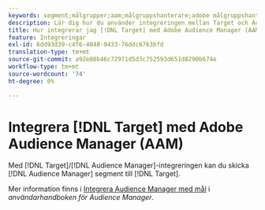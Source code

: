 ```yaml
---
keywords: segment;målgrupper;aam;målgruppshanterare;adobe målgruppshanterare;integrera;integration
description: Lär dig hur du använder integreringen mellan Target och Audience Manager för att skicka Audience Manager (AAM) segment till Adobe Target.
title: Hur integrerar jag [!DNL Target] med Adobe Audience Manager (AAM)?
feature: Integreringar
exl-id: 6dd93d39-c4f6-4048-9433-76ddc6763bfd
translation-type: tm+mt
source-git-commit: a92e88b46c72971d5d3c752593d651d8290b674e
workflow-type: tm+mt
source-wordcount: '74'
ht-degree: 0%

---
```


# Integrera [!DNL Target] med Adobe Audience Manager (AAM)

Med [!DNL Target]/[!DNL Audience Manager]-integreringen kan du skicka [!DNL Audience Manager] segment till [!DNL Target].

Mer information finns i [Integrera Audience Manager med mål](https://experienceleague.adobe.com/docs/audience-manager/user-guide/implementation-integration-guides/integration-other-solutions/aam-target-integration.html) i *användarhandboken för Audience Manager*.
